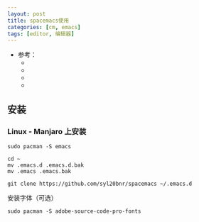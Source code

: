 ```yaml
---
layout: post
title: spacemacs使用
categories: [cm, emacs]
tags: [editor, 编辑器]
---
```


* 参考： 
  * []()
  * []()
  * []()
  * []()




## 安装

### Linux - Manjaro 上安装

~~~shell
sudo pacman -S emacs

cd ~
mv .emacs.d .emacs.d.bak
mv .emacs .emacs.bak

git clone https://github.com/syl20bnr/spacemacs ~/.emacs.d
~~~

安装字体（可选）

~~~
sudo pacman -S adobe-source-code-pro-fonts
~~~






